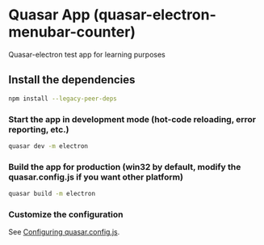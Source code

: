 # Quasar App (quasar-electron-menubar-counter)

Quasar-electron test app for learning purposes

## Install the dependencies
```bash
npm install --legacy-peer-deps
```

### Start the app in development mode (hot-code reloading, error reporting, etc.)
```bash
quasar dev -m electron
```

### Build the app for production (win32 by default, modify the quasar.config.js if you want other platform)
```bash
quasar build -m electron
```

### Customize the configuration
See [Configuring quasar.config.js](https://v2.quasar.dev/quasar-cli-vite/quasar-config-js).
